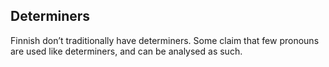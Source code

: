 ## Determiners
Finnish don’t traditionally have determiners. Some claim that few
pronouns are used like determiners, and can be analysed as such.
























